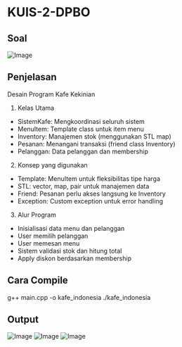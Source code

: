 # KUIS-2-DPBO

## Soal
![Image](https://github.com/user-attachments/assets/d583ed2f-250d-4c64-86fe-d2a0402eff8e)

## Penjelasan
Desain Program Kafe Kekinian 
1. Kelas Utama 
- SistemKafe: Mengkoordinasi seluruh sistem 
- MenuItem<T>: Template class untuk item menu 
- Inventory: Manajemen stok (menggunakan STL map) 
- Pesanan: Menangani transaksi (friend class Inventory) 
- Pelanggan: Data pelanggan dan membership 
2. Konsep yang digunakan 
- Template: MenuItem untuk fleksibilitas tipe harga 
- STL: vector, map, pair untuk manajemen data 
- Friend: Pesanan perlu akses langsung ke Inventory 
- Exception: Custom exception untuk error handling 
3. Alur Program 
- Inisialisasi data menu dan pelanggan 
- User memilih pelanggan 
- User memesan menu 
- Sistem validasi stok dan hitung total 
- Apply diskon berdasarkan membership

## Cara Compile
g++ main.cpp -o kafe_indonesia
./kafe_indonesia

## Output
![Image](https://github.com/user-attachments/assets/2356175f-43ac-4d13-8431-9a99625cfaf5)
![Image](https://github.com/user-attachments/assets/d1d02fd5-4e06-4eef-9a5c-d548bef84c12)
![Image](https://github.com/user-attachments/assets/c6813290-cc5f-4b00-96b3-efd31556c887)
